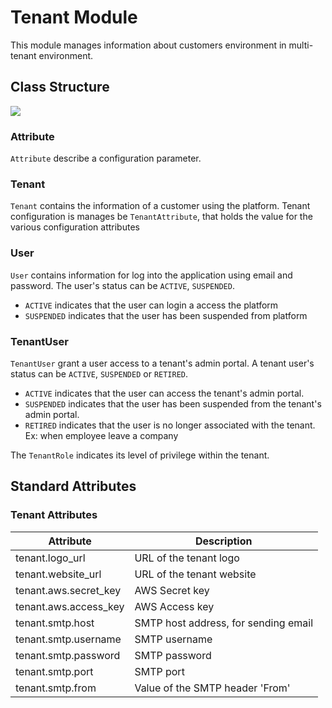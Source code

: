 # Tenant Module

This module manages information about customers environment in multi-tenant environment.

## Class Structure
<img src="https://www.plantuml.com/plantuml/png/VLDTYzim47pthn1vBEGFc5BEQTHYS7B5Tev2wOCgxrq5iXIizPMqzBztPUTZO_Ty3wVDQ6PsLjay15GTzgrD4d1zAsfmoc652llm9n4Y-rZdJvAAwb1zaVkjt2P_pzH3W6wHA4GfwxmS9Tgg40PDP9ic5OLtBrH2gunDHOMT6JuVYVVBTms3j7UeDEvL2mmDG--KvOZK3XH2as4gjbJSEbUdWD3E-iyLGX0V2_zY77Evs8plCx5mzy4QJoEvILhTTnquVM8GcXP-UmSvdzLwhUp_nXmxBmtA4sP8-XyzWfXaVLMsv_RpyLlVc6V3eCiNVlMiJyVHjvPVQphsXzr6bbJ8NPONT1xA-7-RrJAIybqyDe-FXSpsL7tAYmZak-oplELcYPTV5uBkp16DTtVei-ejFasd--cDXd11ldqd32bzUZ_CuZimI6aqhoJUU6z1kTbU3Eibn7t-vJrTtZfkNbBFvQUPxmJzZMAnUhSIw_K7iJgJDgSL-qrSMCI8pEaINLtUhzdr84nkzRK7luYfIJRLlNsR99FcLriMvm5SqxVs7m00">

### Attribute
`Attribute` describe a configuration parameter.

### Tenant
`Tenant` contains the information of a customer using the platform.
Tenant configuration is manages be `TenantAttribute`, that holds the value for the various configuration attributes

### User
`User` contains information for log into the application using email and password.
The user's status can be `ACTIVE`, `SUSPENDED`.
- `ACTIVE` indicates that the user can login a access the platform
- `SUSPENDED` indicates that the user has been suspended from platform

### TenantUser
`TenantUser` grant a user access to a tenant's admin portal.
A tenant user's status can be `ACTIVE`, `SUSPENDED` or `RETIRED`.
- `ACTIVE` indicates that the user can access the tenant's admin portal.
- `SUSPENDED` indicates that the user has been suspended from the tenant's admin portal.
- `RETIRED` indicates that the user is no longer associated with the tenant. Ex: when employee leave a company

The `TenantRole` indicates its level of privilege within the tenant.

## Standard Attributes

### Tenant Attributes
| Attribute             | Description                          |
|-----------------------|--------------------------------------|
| tenant.logo_url       | URL of the tenant logo               |
| tenant.website_url    | URL of the tenant website            |
| tenant.aws.secret_key | AWS Secret key                       |
| tenant.aws.access_key | AWS Access key                       |
| tenant.smtp.host      | SMTP host address, for sending email |
| tenant.smtp.username  | SMTP username                        |
| tenant.smtp.password  | SMTP password                        |
| tenant.smtp.port      | SMTP port                            |
| tenant.smtp.from      | Value of the SMTP header 'From'      |


